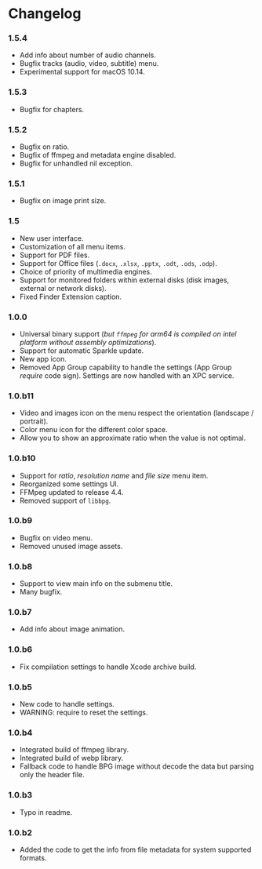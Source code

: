 Changelog
=======

### 1.5.4
- Add info about number of audio channels.
- Bugfix tracks (audio, video, subtitle) menu.
- Experimental support for macOS 10.14.

### 1.5.3
- Bugfix for chapters.

### 1.5.2
- Bugfix on ratio. 
- Bugfix of ffmpeg and metadata engine disabled.
- Bugfix for unhandled nil exception.

### 1.5.1
- Bugfix on image print size. 

### 1.5
- New user interface.
- Customization of all menu items.
- Support for PDF files.
- Support for Office files (`.docx`, `.xlsx`, `.pptx`, `.odt`, `.ods`, `.odp`).
- Choice of priority of multimedia engines.
- Support for monitored folders within external disks (disk images, external or network disks).
- Fixed Finder Extension caption.

### 1.0.0

- Universal binary support (_but `ffmpeg` for arm64 is compiled on intel platform without assembly optimizations_).
- Support for automatic Sparkle update.
- New app icon.
- Removed App Group capability to handle the settings (App Group _require_ code sign). Settings are now handled with an XPC service.

### 1.0.b11

- Video and images icon on the menu respect the orientation (landscape / portrait).
- Color menu icon for the different color space.
- Allow you to show an approximate ratio when the value is not optimal.   

### 1.0.b10

- Support for _ratio_, _resolution name_ and _file size_ menu item.
- Reorganized some settings UI.
- FFMpeg updated to release 4.4.
- Removed support of `libbpg`.

### 1.0.b9

- Bugfix on video menu.
- Removed unused image assets.

### 1.0.b8

- Support to view main info on the submenu title.
- Many bugfix.

### 1.0.b7

- Add info about image animation.

### 1.0.b6

- Fix compilation settings to handle Xcode archive build.

### 1.0.b5

- New code to handle settings.
- WARNING: require to reset the settings.

### 1.0.b4

- Integrated build of ffmpeg library.
- Integrated build of webp library.
- Fallback code to handle BPG image without decode the data but parsing only the header file.

### 1.0.b3

- Typo in readme.

### 1.0.b2

- Added the code to get the info from file metadata for system supported formats.
